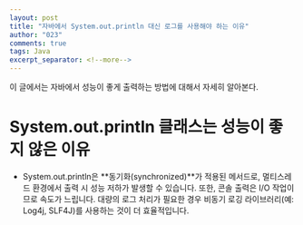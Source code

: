 ```yaml
---
layout: post
title: "자바에서 System.out.println 대신 로그를 사용해야 하는 이유"
author: "023"
comments: true
tags: Java
excerpt_separator: <!--more-->
---
```


이 글에서는 자바에서 성능이 좋게 출력하는 방법에 대해서 자세히 알아본다.
# System.out.println 클래스는 성능이 좋지 않은 이유
- System.out.println은 **동기화(synchronized)**가 적용된 메서드로, 멀티스레드 환경에서 출력 시 성능 저하가 발생할 수 있습니다. 또한, 콘솔 출력은 I/O 작업이므로 속도가 느립니다. 대량의 로그 처리가 필요한 경우 비동기 로깅 라이브러리(예: Log4j, SLF4J)를 사용하는 것이 더 효율적입니다.